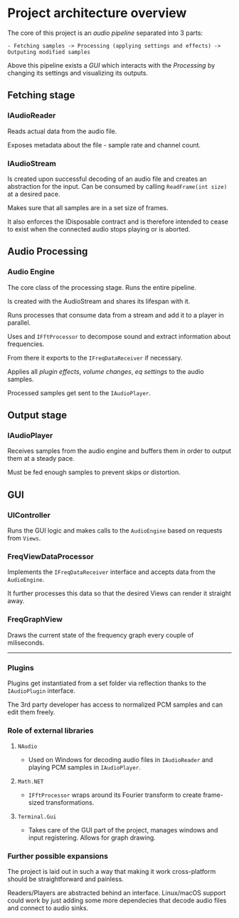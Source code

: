 # Project architecture overview

The core of this project is an *audio pipeline* separated into 3 parts:

    - Fetching samples -> Processing (applying settings and effects) -> Outputing modified samples

Above this pipeline exists a *GUI* which interacts with the *Processing* by changing its settings and visualizing its outputs.

## Fetching stage

### IAudioReader

Reads actual data from the audio file. 

Exposes metadata about the file - sample rate and channel count.

### IAudioStream 

Is created upon successful decoding of an audio file and creates an abstraction for the input. Can be consumed by calling `ReadFrame(int size)` at a desired pace.

Makes sure that all samples are in a set size of frames.

It also enforces the IDisposable contract and is therefore intended to cease to exist when the connected audio stops playing or is aborted.

## Audio Processing

### Audio Engine

The core class of the processing stage. Runs the entire pipeline.

Is created with the AudioStream and shares its lifespan with it.

Runs processes that consume data from a stream and add it to a player in parallel.

Uses and `IFftProcessor` to decompose sound and extract information about frequencies.

From there it exports to the `IFreqDataReceiver` if necessary.

Applies all *plugin effects*, *volume changes*, *eq settings* to the audio samples.

Processed samples get sent to the `IAudioPlayer`.


## Output stage

### IAudioPlayer

Receives samples from the audio engine and buffers them in order to output them at a steady pace.

Must be fed enough samples to prevent skips or distortion.

## GUI

### UIController

Runs the GUI logic and makes calls to the `AudioEngine` based on requests from `Views`.

### FreqViewDataProcessor

Implements the `IFreqDataReceiver` interface and accepts data from the `AudioEngine`.

It further processes this data so that the desired Views can render it straight away.

### FreqGraphView

Draws the current state of the frequency graph every couple of miliseconds.

---

### Plugins

Plugins get instantiated from a set folder via reflection thanks to the `IAudioPlugin` interface.

The 3rd party developer has access to normalized PCM samples and can edit them freely.

### Role of external libraries

1. `NAudio`
    - Used on Windows for decoding audio files in `IAudioReader` and playing PCM samples in `IAudioPlayer`.

2. `Math.NET`
    - `IFftProcessor` wraps around its Fourier transform to create frame-sized transformations.

3. `Terminal.Gui`
    - Takes care of the GUI part of the project, manages windows and input registering. Allows for graph drawing.

### Further possible expansions

The project is laid out in such a way that making it work cross-platform should be straightforward and painless.

Readers/Players are abstracted behind an interface. Linux/macOS support could work by just adding some more dependecies that decode audio files and connect to audio sinks.
